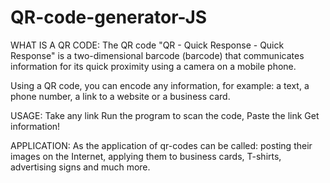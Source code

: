 # QR-code-generator-JS

WHAT IS A QR CODE:
The QR code "QR - Quick Response - Quick Response" is a two-dimensional barcode (barcode) that communicates information for its quick proximity using a camera on a mobile phone.

Using a QR code, you can encode any information, for example: a text, a phone number, a link to a website or a business card.

USAGE:
Take any link
Run the program to scan the code,
Paste the link
Get information!

APPLICATION:
As the application of qr-codes can be called: posting their images on the Internet, applying them to business cards, T-shirts, advertising signs and much more.
